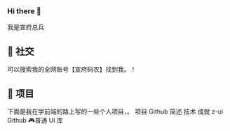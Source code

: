 ### Hi there 👋
我是宣府总兵

🙌 社交
---

可以搜索我的全网账号【宣府码农】找到我。！

💼 项目
---

下面是我在学前端的路上写的一些个人项目，。
项目	Github	简述	技术	成就
z-ui	Github	🎮普通 UI 库	

